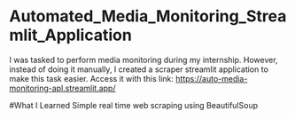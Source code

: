 # Automated_Media_Monitoring_Streamlit_Application
I was tasked to perform media monitoring during my internship. However, instead of doing it manually, I created a scraper streamlit application to make this task easier. Access it with this link: https://auto-media-monitoring-apl.streamlit.app/

#What I Learned
Simple real time web scraping using BeautifulSoup
